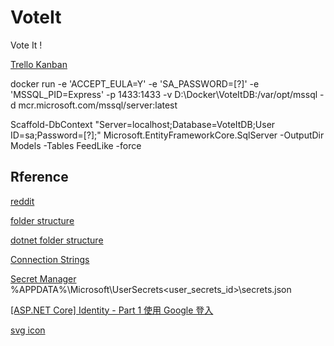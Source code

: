 # VoteIt
Vote It !

[Trello Kanban](https://trello.com/b/0vR0ujR0/voit-it)

docker run -e 'ACCEPT_EULA=Y' -e 'SA_PASSWORD=[?]' -e 'MSSQL_PID=Express' -p 1433:1433 -v D:\Docker\VoteItDB:/var/opt/mssql -d mcr.microsoft.com/mssql/server:latest

Scaffold-DbContext "Server=localhost;Database=VoteItDB;User ID=sa;Password=[?];" Microsoft.EntityFrameworkCore.SqlServer -OutputDir Models
-Tables FeedLike
-force

## Rference
[reddit](https://zh.wikipedia.org/wiki/Reddit)

[folder structure](https://stackoverflow.com/questions/446017/popular-folder-structure-for-build)

[dotnet folder structure](https://github.com/dotnet/project-system)

[Connection Strings](https://docs.microsoft.com/en-us/ef/core/miscellaneous/connection-strings)

[Secret Manager](https://docs.microsoft.com/zh-tw/aspnet/core/security/app-secrets?view=aspnetcore-2.2&tabs=windows)  
%APPDATA%\Microsoft\UserSecrets\<user_secrets_id>\secrets.json

[[ASP.NET Core] Identity - Part 1 使用 Google 登入](https://blog.kevinyang.net/2018/05/31/aspnet-core-identity/)

[svg icon](https://www.flaticon.com/)